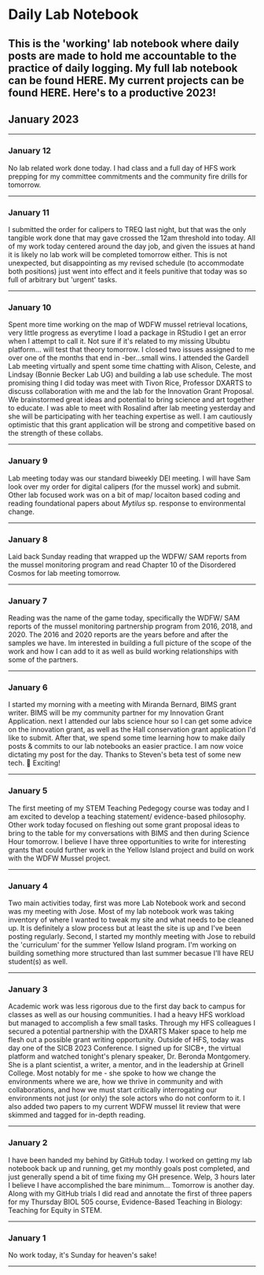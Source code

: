 # Daily Lab Notebook
This is the 'working' lab notebook where daily posts are made to hold me accountable to the practice of daily logging. My full lab notebook can be found HERE. My current projects can be found HERE.
Here's to a productive 2023!
---

## January 2023

---
### January 12

No lab related work done today. I had class and a full day of HFS work prepping for my committee commitments and the community fire drills for tomorrow. 

---
### January 11

I submitted the order for calipers to TREQ last night, but that was the only tangible work done that may gave crossed the 12am threshold into today. All of my work today centered around the day job, and given the issues at hand it is likely no lab work will be completed tomorrow either. This is not unexpected, but disappointing as my revised schedule (to accommodate both positions) just went into effect and it feels punitive that today was so full of arbitrary but 'urgent' tasks. 

---
### January 10

Spent more time working on the map of WDFW mussel retrieval locations, very little progress as everytime I load a package in RStudio I get an error when I attempt to call it. Not sure if it's related to my missing Ububtu platform... will test that theory tomorrow. I closed two issues assigned to me over one of the months that end in -ber...small wins. I attended the Gardell Lab meeting virtually and spent some time chatting with Alison, Celeste, and Lindsay (Bonnie Becker Lab UG) and building a lab use schedule. The most promising thing I did today was meet with Tivon Rice, Professor DXARTS to discuss collaboration with me and the lab for the Innovation Grant Proposal. We brainstormed great ideas and potential to bring science and art together to educate. I was able to meet with Rosalind after lab meeting yesterday and she will be participating with her teaching expertise as well. I am cautiously optimistic that this grant application will be strong and competitive based on the strength of these collabs.

---
### January 9

Lab meeting today was our standard biweekly DEI meeting. I will have Sam look over my order for digital calipers (for the mussel work) and submit. Other lab focused work was on a bit of map/ locaiton based coding and reading foundational papers about *Mytilus* sp. response to environmental change. 

---
### January 8

Laid back Sunday reading that wrapped up the WDFW/ SAM reports from the mussel monitoring program and read Chapter 10 of the Disordered Cosmos for lab meeting tomorrow.  

---
### January 7

Reading was the name of the game today, specifically the WDFW/ SAM reports of the mussel monitoring partnership program from 2016, 2018, and 2020. The 2016 and 2020 reports are the years before and after the samples we have. Im interested in building a full picture of the scope of the work and how I can add to it as well as build working relationships with some of the partners. 

---
### January 6

I started my morning with a meeting with Miranda Bernard, BIMS grant writer. BIMS will be my community partner for my Innovation Grant Application. next I attended our labs science hour so I can get some advice on the innovation grant, as well as the Hall conservation grant application I'd like to submit. After that, we spend some time learning how to make daily posts & commits to our lab notebooks an easier practice. I am now voice dictating my post for the day. Thanks to Steven's beta test of some new tech. 🎉 Exciting!

---
### January 5

The first meeting of my STEM Teaching Pedegogy course was today and I am excited to develop a teaching statement/ evidence-based philosophy. Other work today focused on fleshing out some grant proposal ideas to bring to the table for my conversations with BIMS and then during Science Hour tomorrow. I believe I have three opportunities to write for interesting grants that could further work in the Yellow Island project and build on work with the WDFW Mussel project.

---
### January 4

Two main activities today, first was more Lab Notebook work and second was my meeting with Jose. Most of my lab notebook work was taking inventory of where I wanted to tweak my site and what needs to be cleaned up. It is definitely a slow process but at least the site is up and I've been posting regularly. Second, I started my monthly meeting with Jose to rebuild the 'curriculum' for the summer Yellow Island program. I'm working on building something more structured than last summer becasue I'll have REU student(s) as well.

---
### January 3

Academic work was less rigorous due to the first day back to campus for classes as well as our housing communities. I had a heavy HFS workload but managed to accomplish a few small tasks. Through my HFS colleagues I secured a potential partnership with the DXARTS Maker space to help me flesh out a possible grant writing opportunity. Outside of HFS, today was day one of the SICB 2023 Conference. I signed up for SICB+, the virtual platform and watched tonight's plenary speaker, Dr. Beronda Montgomery. She is a plant scientist, a writer, a mentor, and in the leadership at Grinell College. Most notably for me - she spoke to how we change the environments where we are, how we thrive in community and with collaborations, and how we must start critically interrogating our environments not just (or only) the sole actors who do not conform to it. I also added two papers to my current WDFW mussel lit review that were skimmed and tagged for in-depth reading.

---
### January 2

I have been handed my behind by GitHub today. I worked on getting my lab notebook back up and running, get my monthly goals post completed, and just generally spend a bit of time fixing my GH presence. Welp, 3 hours later I believe I have accomplished the bare minimum... Tomorrow is another day. Along with my GitHub trials I did read and annotate the first of three papers for my Thursday BIOL 505 course, Evidence-Based Teaching in Biology: Teaching for Equity in STEM. 

---
### January 1

No work today, it's Sunday for heaven's sake!

---

